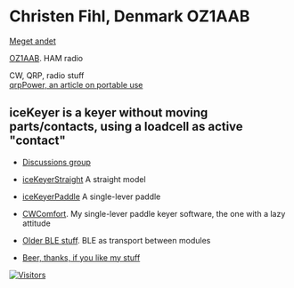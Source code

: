 # Christen Fihl, Denmark  OZ1AAB
[Meget andet](/misc.html)

[OZ1AAB](/oz1aab/). HAM radio

CW, QRP, radio stuff  
[qrpPower, an article on portable use](/qrpPower.html)

## iceKeyer is a keyer without moving parts/contacts, using a loadcell as active "contact"
- [Discussions group](https://www.facebook.com/groups/oz1aab)
- [iceKeyerStraight](/iceKeyer/indexStraight.html) A straight model
- [iceKeyerPaddle](/iceKeyer/indexPaddle.html) A single-lever paddle

- [CWComfort](/CWComfort/). My single-lever paddle keyer software, the one with a lazy attitude
- [Older BLE stuff](/BLE_CW_Keyer/). BLE as transport between modules
- [Beer, thanks, if you like my stuff]("https://www.buymeacoffee.com/Fihl")

[![Visitors](https://s11.flagcounter.com/map/SLQM/size_t/txt_000000/border_CCCCCC/pageviews_1/viewers_Christen+Fihl/flags_0/)](https://info.flagcounter.com/SLQM)  
